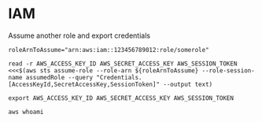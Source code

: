 IAM
======================================

Assume another role and export credentials

```
roleArnToAssume="arn:aws:iam::123456789012:role/somerole"

read -r AWS_ACCESS_KEY_ID AWS_SECRET_ACCESS_KEY AWS_SESSION_TOKEN <<<$(aws sts assume-role --role-arn ${roleArnToAssume} --role-session-name assumedRole --query "Credentials.[AccessKeyId,SecretAccessKey,SessionToken]" --output text)

export AWS_ACCESS_KEY_ID AWS_SECRET_ACCESS_KEY AWS_SESSION_TOKEN

aws whoami
```
